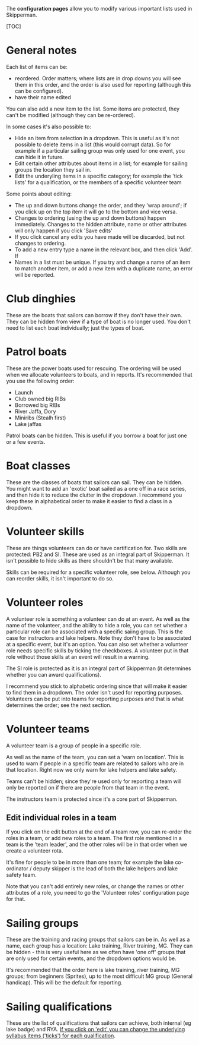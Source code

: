 The **configuration pages** allow you to modify various important lists used in Skipperman.

[TOC]

# General notes

Each list of items can be:

- reordered. Order matters; where lists are in drop downs you will see them in this order, and the order is also used for reporting (although this can be configured).
- have their name edited

You can also add a new item to the list. Some items are protected, they can't be modified (although they can be re-ordered).

In some cases it's also possible to:

- Hide an item from selection in a dropdown. This is useful as it's not possible to delete items in a list (this would corrupt data). So for example if a particular sailing group was only used for one event, you can hide it in future.
- Edit certain other attributes about items in a list; for example for sailing groups the location they sail in.
- Edit the underyling items in a specific category; for example the 'tick lists' for a qualification, or the members of a specific volunteer team

Some points about editing:

- The up and down buttons change the order, and they 'wrap around'; if you click up on the top item it will go to the bottom and vice versa.
- Changes to ordering (using the up and down buttons) happen immediately. Changes to the hidden attribute, name or other attributes will only happen if you click 'Save edits'
- If you click cancel any edits you have made will be discarded, but not changes to ordering.
- To add a new entry type a name in the relevant box, and then click 'Add'. If 
- Names in a list must be unique. If you try and change a name of an item to match another item, or add a new item with a duplicate name, an error will be reported.

# Club dinghies

These are the boats that sailors can borrow if they don't have their own. They can be hidden from view if a type of boat is no longer used. You don't need to list each boat individually; just the types of boat.

# Patrol boats

These are the power boats used for rescuing. The ordering will be used when we allocate volunteers to boats, and in reports. It's recommended that you use the following order:

- Launch
- Club owned big RIBs
- Borrowed big RIBs
- River Jaffa, Dory
- Miniribs (Stealh first)
- Lake jaffas

Patrol boats can be hidden. This is useful if you borrow a boat for just one or a few events.

# Boat classes

These are the classes of boats that sailors can sail. They can be hidden. You might want to add an 'exotic' boat sailed as a one off in a race series, and then hide it to reduce the clutter in the dropdown. I recommend you keep these in alphabetical order to make it easier to find a class in a dropdown.

# Volunteer skills

These are things volunteers can do or have certification for. Two skills are protected: PB2 and SI. These are used as an integral part of Skipperman. It isn't possible to hide skills as there shouldn't be that many available.

Skills can be required for a specific volunteer role, see below. Although you can reorder skills, it isn't important to do so.


# Volunteer roles

A volunteer role is something a volunteer can do at an event. As well as the name of the volunteer, and the ability to hide a role, you can set whether a particular role can be associated with a specific saiing group. This is the case for instructors and lake helpers. Note they don't have to be associated at a specific event, but it's an option. You can also set whether a volunteer role needs specific skills by ticking the checkboxes. A volunteer put in that role without those skills at an event will result in a warning.

The SI role is protected as it is an integral part of Skipperman (it determines whether you can award qualifications).

I recommend you stick to alphabetic ordering since that will make it easier to find them in a dropdown. The order isn't used for reporting purposes. Volunteers can be put into teams for reporting purposes and that is what determines the order; see the next section.

# Volunteer teams

A volunteer team is a group of people in a specific role.

As well as the name of the team, you can set a 'warn on location'. This is used to warn if people in a specific team are related to sailors who are in that location. Right now we only warn for lake helpers and lake safety. 

Teams can't be hidden; since they're used only for reporting a team will only be reported on if there are people from that team in the event.

The instructors team is protected since it's a core part of Skipperman.

## Edit individual roles in a team

If you click on the edit button at the end of a team row, you can re-order the roles in a team, or add new roles to a team. The first role mentioned in a team is the 'team leader', and the other roles will be in that order when we create a volunteer rota. 

It's fine for people to be in more than one team; for example the lake co-ordinator / deputy skipper is the lead of both the lake helpers and lake safety team. 

Note that you can't add entirely new roles, or change the names or other attributes of a role, you need to go the 'Volunteer roles' configuration page for that.


# Sailing groups

These are the training and racing groups that sailors can be in. As well as a name, each group has a location: Lake training, River training, MG. They can be hidden - this is very useful here as we often have 'one off' groups that are only used for certain events, and the dropdown options would be.

It's recommended that the order here is lake training, river training, MG groups; from beginners (Sprites), up to the most difficult MG group (General handicap). This will be the default for reporting.

# Sailing qualifications

These are the list of qualifications that sailors can achieve, both internal (eg lake badge) and RYA. [If you click on 'edit' you can change the underlying syllabus items ('ticks') for each qualification](edit_qualification_tick_help.md).

